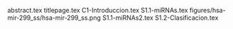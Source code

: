 abstract.tex
titlepage.tex
C1-Introduccion.tex
S1.1-miRNAs.tex
figures/hsa-mir-299_ss/hsa-mir-299_ss.png
S1.1-miRNAs2.tex
S1.2-Clasificacion.tex
